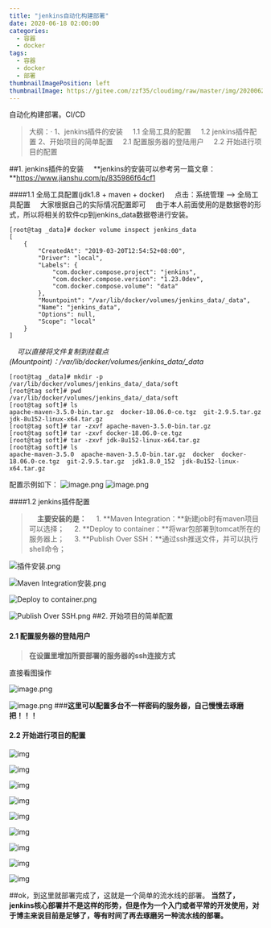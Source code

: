 ```yaml
---
title: "jenkins自动化构建部署"
date: 2020-06-18 02:00:00
categories:
  - 容器
  - docker
tags:
  - 容器
  - docker
  - 部署
thumbnailImagePosition: left
thumbnailImage: https://gitee.com/zzf35/cloudimg/raw/master/img/20200622193619.png
---
```


自动化构建部署。CI/CD

<!--more-->



>大纲：·
1、jenkins插件的安装
  &nbsp; &nbsp;  1.1 全局工具的配置
  &nbsp; &nbsp;  1.2 jenkins插件配置
2、开始项目的简单配置
  &nbsp; &nbsp;  2.1 配置服务器的登陆用户
  &nbsp; &nbsp;  2.2 开始进行项目的配置

##1. jenkins插件的安装
&nbsp; &nbsp;  **jenkins的安装可以参考另一篇文章：**https://www.jianshu.com/p/835986f64cf1

####1.1  全局工具配置(jdk1.8 + maven + docker)
&nbsp; &nbsp;  点击：系统管理 --> 全局工具配置
&nbsp; &nbsp;  大家根据自己的实际情况配置即可
&nbsp; &nbsp;  由于本人前面使用的是数据卷的形式，所以将相关的软件cp到jenkins_data数据卷进行安装。
```shell
[root@tag _data]# docker volume inspect jenkins_data
[
    {
        "CreatedAt": "2019-03-20T12:54:52+08:00",
        "Driver": "local",
        "Labels": {
            "com.docker.compose.project": "jenkins",
            "com.docker.compose.version": "1.23.0dev",
            "com.docker.compose.volume": "data"
        },
        "Mountpoint": "/var/lib/docker/volumes/jenkins_data/_data",
        "Name": "jenkins_data",
        "Options": null,
        "Scope": "local"
    }
]
```
&nbsp; &nbsp;  *可以直接将文件复制到挂载点(Mountpoint)：/var/lib/docker/volumes/jenkins_data/_data*
```shell
[root@tag _data]# mkdir -p /var/lib/docker/volumes/jenkins_data/_data/soft
[root@tag soft]# pwd
/var/lib/docker/volumes/jenkins_data/_data/soft
[root@tag soft]# ls
apache-maven-3.5.0-bin.tar.gz  docker-18.06.0-ce.tgz  git-2.9.5.tar.gz  jdk-8u152-linux-x64.tar.gz
[root@tag soft]# tar -zxvf apache-maven-3.5.0-bin.tar.gz 
[root@tag soft]# tar -zxvf docker-18.06.0-ce.tgz
[root@tag soft]# tar -zxvf jdk-8u152-linux-x64.tar.gz
[root@tag soft]# ls
apache-maven-3.5.0  apache-maven-3.5.0-bin.tar.gz  docker  docker-18.06.0-ce.tgz  git-2.9.5.tar.gz  jdk1.8.0_152  jdk-8u152-linux-x64.tar.gz
```
配置示例如下：
![image.png](https://gitee.com/zzf35/cloudimg/raw/master/img/20200628171457.jpg)
![image.png](https://gitee.com/zzf35/cloudimg/raw/master/img/20200628171506.jpg)

####1.2  jenkins插件配置
>&nbsp; &nbsp;  **主要安装的是：**
&nbsp; &nbsp;  1. **Maven Integration：**新建job时有maven项目可以选择；
&nbsp; &nbsp;  2. **Deploy to container：**将war包部署到tomcat所在的服务器上；
&nbsp; &nbsp;  3. **Publish Over SSH：**通过ssh推送文件，并可以执行shell命令；

![插件安装.png](https://gitee.com/zzf35/cloudimg/raw/master/img/20200628163310.jpg)

![Maven Integration安装.png](https://gitee.com/zzf35/cloudimg/raw/master/img/20200628163321.jpg)

![Deploy to container.png](https://gitee.com/zzf35/cloudimg/raw/master/img/20200628163329.jpg)

![Publish Over SSH.png](https://gitee.com/zzf35/cloudimg/raw/master/img/20200628163355.jpg)
##2. 开始项目的简单配置
#### 2.1 配置服务器的登陆用户
>**在设置里增加所要部署的服务器的ssh连接方式**

直接看图操作

![image.png](https://gitee.com/zzf35/cloudimg/raw/master/img/20200628163345.jpg)

![image.png](https://gitee.com/zzf35/cloudimg/raw/master/img/20200628163355.jpg)
###**这里可以配置多台不一样密码的服务器，自己慢慢去琢磨把！！！**

#### 2.2 开始进行项目的配置

![img](https://gitee.com/zzf35/cloudimg/raw/master/img/20200628171734.jpg)

![img](https://gitee.com/zzf35/cloudimg/raw/master/img/20200628171742.jpg)



![img](https://gitee.com/zzf35/cloudimg/raw/master/img/20200628171751.jpg)



![img](https://gitee.com/zzf35/cloudimg/raw/master/img/20200628171801.jpg)



![img](https://gitee.com/zzf35/cloudimg/raw/master/img/20200628171811.jpg)

![img](https://gitee.com/zzf35/cloudimg/raw/master/img/20200628171819.jpg)

![img](https://gitee.com/zzf35/cloudimg/raw/master/img/20200628171832.jpg)

![img](https://gitee.com/zzf35/cloudimg/raw/master/img/20200628171841.jpg)

![img](https://gitee.com/zzf35/cloudimg/raw/master/img/20200628171850.jpg)



##ok，到这里就部署完成了，这就是一个简单的流水线的部署。
**当然了，jenkins核心部署并不是这样的形势，但是作为一个入门或者平常的开发使用，对于博主来说目前是足够了，等有时间了再去琢磨另一种流水线的部署。**